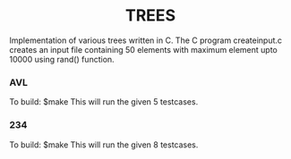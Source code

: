 <h1><center>TREES</center></h1>

Implementation of various trees written in C.
The C program createinput.c creates an input file 
containing 50 elements with maximum element upto 
10000 using rand() function.

<h3>AVL</h3>
To build: $make
This will run the given 5 testcases.

<h3>234</h3>
To build: $make
This will run the given 8 testcases.
